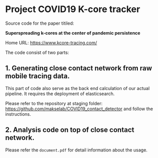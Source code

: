 # Project COVID19 K-core tracker

Source code for the paper titiled:

**Superspreading k-cores at the center of pandemic persistence**

Home URL: https://www.kcore-tracing.com/


The code consist of two parts:

## 1. Generating close contact network from raw mobile tracing data. 

This part of code also serve as the back end calculation of our actual pipeline. It requires the deployment of elasticsearch.

Please refer to the repository at staging folder: https://github.com/makselab/COVID19_contact_detector and follow the instructions.

## 2. Analysis code on top of close contact network. 

Please refer the `document.pdf` for detail information about the usage.
